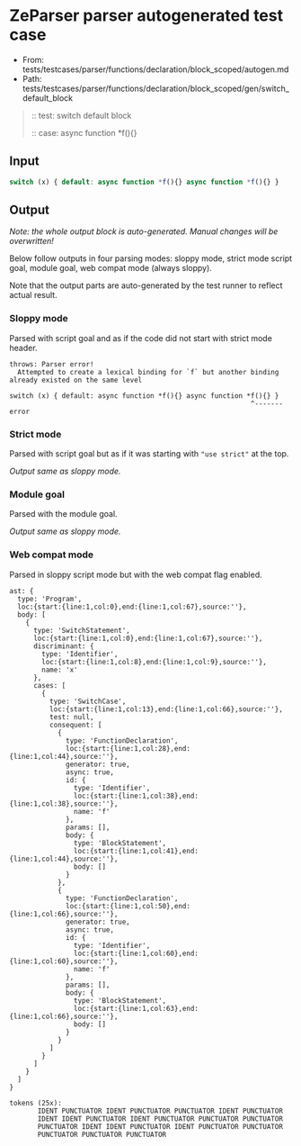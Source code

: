 # ZeParser parser autogenerated test case

- From: tests/testcases/parser/functions/declaration/block_scoped/autogen.md
- Path: tests/testcases/parser/functions/declaration/block_scoped/gen/switch_default_block

> :: test: switch default block
>
> :: case: async function *f(){}

## Input


`````js
switch (x) { default: async function *f(){} async function *f(){} }
`````

## Output

_Note: the whole output block is auto-generated. Manual changes will be overwritten!_

Below follow outputs in four parsing modes: sloppy mode, strict mode script goal, module goal, web compat mode (always sloppy).

Note that the output parts are auto-generated by the test runner to reflect actual result.

### Sloppy mode

Parsed with script goal and as if the code did not start with strict mode header.

`````
throws: Parser error!
  Attempted to create a lexical binding for `f` but another binding already existed on the same level

switch (x) { default: async function *f(){} async function *f(){} }
                                                            ^------- error
`````

### Strict mode

Parsed with script goal but as if it was starting with `"use strict"` at the top.

_Output same as sloppy mode._

### Module goal

Parsed with the module goal.

_Output same as sloppy mode._

### Web compat mode

Parsed in sloppy script mode but with the web compat flag enabled.

`````
ast: {
  type: 'Program',
  loc:{start:{line:1,col:0},end:{line:1,col:67},source:''},
  body: [
    {
      type: 'SwitchStatement',
      loc:{start:{line:1,col:0},end:{line:1,col:67},source:''},
      discriminant: {
        type: 'Identifier',
        loc:{start:{line:1,col:8},end:{line:1,col:9},source:''},
        name: 'x'
      },
      cases: [
        {
          type: 'SwitchCase',
          loc:{start:{line:1,col:13},end:{line:1,col:66},source:''},
          test: null,
          consequent: [
            {
              type: 'FunctionDeclaration',
              loc:{start:{line:1,col:28},end:{line:1,col:44},source:''},
              generator: true,
              async: true,
              id: {
                type: 'Identifier',
                loc:{start:{line:1,col:38},end:{line:1,col:38},source:''},
                name: 'f'
              },
              params: [],
              body: {
                type: 'BlockStatement',
                loc:{start:{line:1,col:41},end:{line:1,col:44},source:''},
                body: []
              }
            },
            {
              type: 'FunctionDeclaration',
              loc:{start:{line:1,col:50},end:{line:1,col:66},source:''},
              generator: true,
              async: true,
              id: {
                type: 'Identifier',
                loc:{start:{line:1,col:60},end:{line:1,col:60},source:''},
                name: 'f'
              },
              params: [],
              body: {
                type: 'BlockStatement',
                loc:{start:{line:1,col:63},end:{line:1,col:66},source:''},
                body: []
              }
            }
          ]
        }
      ]
    }
  ]
}

tokens (25x):
       IDENT PUNCTUATOR IDENT PUNCTUATOR PUNCTUATOR IDENT PUNCTUATOR
       IDENT IDENT PUNCTUATOR IDENT PUNCTUATOR PUNCTUATOR PUNCTUATOR
       PUNCTUATOR IDENT IDENT PUNCTUATOR IDENT PUNCTUATOR PUNCTUATOR
       PUNCTUATOR PUNCTUATOR PUNCTUATOR
`````

